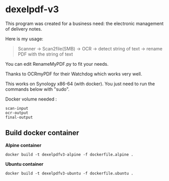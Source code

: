 # dexelpdf-v3
This program was created for a business need: the electronic management of delivery notes.

Here is my usage: 

> Scanner -> Scan2file(SMB) -> OCR -> detect string of text -> rename
> PDF with the string of text

You can edit RenameMyPDF.py to fit your needs.

Thanks to OCRmyPDF for their Watchdog which works very well.

This works on Synology x86-64 (with docker).
You just need to run the commands below with "sudo".

Docker volume needed :

    scan-input
    ocr-output
    final-output

  
## Build docker container
**Alpine container**

    docker build -t dexelpdfv3-alpine -f dockerfile.alpine .
    
**Ubuntu container**

    docker build -t dexelpdfv3-ubuntu -f dockerfile.ubuntu .